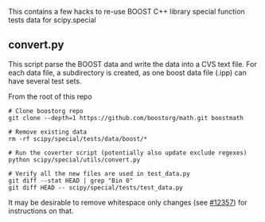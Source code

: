 This contains a few hacks to re-use BOOST C++ library special function tests
data for scipy.special

convert.py
----------

This script parse the BOOST data and write the data into a CVS text file. For
each data file, a subdirectory is created, as one boost data file (.ipp) can
have several test sets.

From the root of this repo
```
# Clone boostorg repo
git clone --depth=1 https://github.com/boostorg/math.git boostmath

# Remove existing data
rm -rf scipy/special/tests/data/boost/*

# Run the coverter script (potentially also update exclude regexes)
python scipy/special/utils/convert.py

# Verify all the new files are used in test_data.py
git diff --stat HEAD | grep "Bin 0"
git diff HEAD -- scipy/special/tests/test_data.py
```

It may be desirable to remove whitespace only changes (see
[#12357](https://github.com/scipy/scipy/pull/12357)) for instructions on that.
